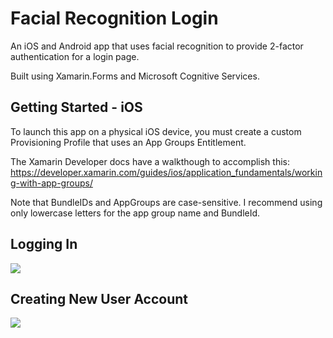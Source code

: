 # Facial Recognition Login
An iOS and Android app that uses facial recognition to provide 2-factor authentication for a login page. 

Built using Xamarin.Forms and Microsoft Cognitive Services.

## Getting Started - iOS

To launch this app on a physical iOS device, you must create a custom Provisioning Profile that uses an App Groups Entitlement. 

The Xamarin Developer docs have a walkthough to accomplish this: https://developer.xamarin.com/guides/ios/application_fundamentals/working-with-app-groups/

Note that BundleIDs and AppGroups are case-sensitive. I recommend using only lowercase letters for the app group name and BundleId.

## Logging In
![](https://github.com/brminnick/Videos/blob/master/FacialRecognitionLogin/LoginDemo.gif)

## Creating New User Account
![](https://github.com/brminnick/Videos/blob/master/FacialRecognitionLogin/CreateUserDemo.gif)
